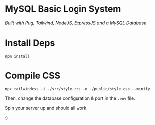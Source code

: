 # MySQL Basic Login System
*Built with Pug, Tailwind, NodeJS, ExpressJS and a MySQL Database*

# Install Deps
`npm install`
# Compile CSS
`npx tailwindcss -i ./src/style.css -o ./public/style.css --minify`

Then, change the database configuration & port in the `.env` file.

Spin your server up and should all work.

:)